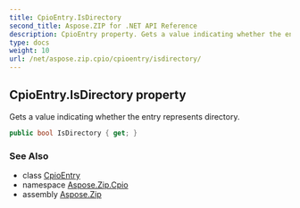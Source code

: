 ```yaml
---
title: CpioEntry.IsDirectory
second_title: Aspose.ZIP for .NET API Reference
description: CpioEntry property. Gets a value indicating whether the entry represents directory
type: docs
weight: 10
url: /net/aspose.zip.cpio/cpioentry/isdirectory/
---
```

## CpioEntry.IsDirectory property

Gets a value indicating whether the entry represents directory.

```csharp
public bool IsDirectory { get; }
```

### See Also

* class [CpioEntry](../)
* namespace [Aspose.Zip.Cpio](../../cpioentry/)
* assembly [Aspose.Zip](../../../)


